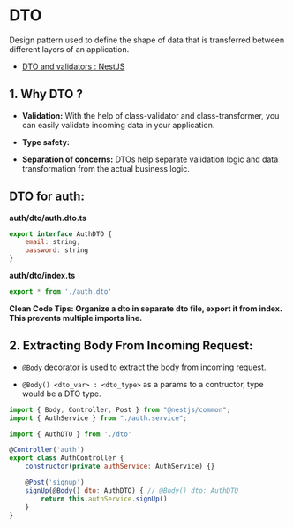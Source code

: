 # DTO

Design pattern used to define the shape of data that is transferred between different layers of an application.

- [DTO and validators : NestJS](https://docs.nestjs.com/techniques/validation)

## 1. Why DTO ?

- **Validation:** With the help of class-validator and class-transformer, you can easily validate incoming data in your application.

- **Type safety:**

- **Separation of concerns:** DTOs help separate validation logic and data transformation from the actual business logic.

## DTO for auth:

**auth/dto/auth.dto.ts**

```js
export interface AuthDTO {
    email: string,
    password: string
}
```

**auth/dto/index.ts**

```js
export * from './auth.dto'
```

**Clean Code Tips: Organize a dto in separate dto file, export it from index. This prevents multiple imports line.**


## 2. Extracting Body From Incoming Request:


- ``@Body`` decorator is used to extract the body from incoming request.

- ``@Body() <dto_var> : <dto_type>`` as a params to a contructor, type would be a DTO type.

```js
import { Body, Controller, Post } from "@nestjs/common";
import { AuthService } from "./auth.service";

import { AuthDTO } from './dto'

@Controller('auth')
export class AuthController {
    constructor(private authService: AuthService) {}

    @Post('signup')
    signUp(@Body() dto: AuthDTO) { // @Body() dto: AuthDTO
        return this.authService.signUp()
    }
}
```
